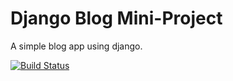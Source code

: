 # Django Blog Mini-Project

A simple blog app using django.

[![Build Status](https://travis-ci.com/Fordalex/django-blog.svg?branch=master)](https://travis-ci.com/Fordalex/django-blog)